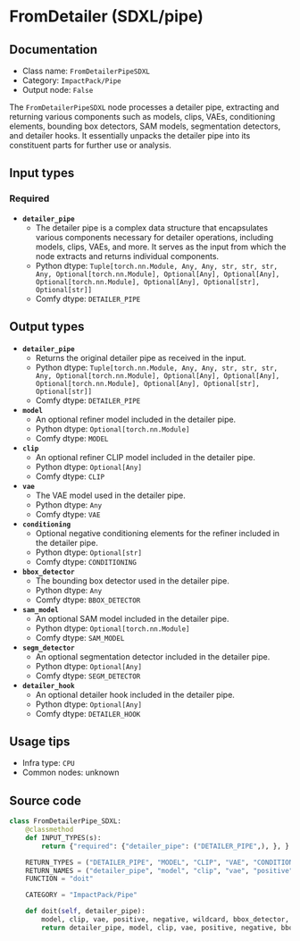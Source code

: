 # FromDetailer (SDXL/pipe)
## Documentation
- Class name: `FromDetailerPipeSDXL`
- Category: `ImpactPack/Pipe`
- Output node: `False`

The `FromDetailerPipeSDXL` node processes a detailer pipe, extracting and returning various components such as models, clips, VAEs, conditioning elements, bounding box detectors, SAM models, segmentation detectors, and detailer hooks. It essentially unpacks the detailer pipe into its constituent parts for further use or analysis.
## Input types
### Required
- **`detailer_pipe`**
    - The detailer pipe is a complex data structure that encapsulates various components necessary for detailer operations, including models, clips, VAEs, and more. It serves as the input from which the node extracts and returns individual components.
    - Python dtype: `Tuple[torch.nn.Module, Any, Any, str, str, str, Any, Optional[torch.nn.Module], Optional[Any], Optional[Any], Optional[torch.nn.Module], Optional[Any], Optional[str], Optional[str]]`
    - Comfy dtype: `DETAILER_PIPE`
## Output types
- **`detailer_pipe`**
    - Returns the original detailer pipe as received in the input.
    - Python dtype: `Tuple[torch.nn.Module, Any, Any, str, str, str, Any, Optional[torch.nn.Module], Optional[Any], Optional[Any], Optional[torch.nn.Module], Optional[Any], Optional[str], Optional[str]]`
    - Comfy dtype: `DETAILER_PIPE`
- **`model`**
    - An optional refiner model included in the detailer pipe.
    - Python dtype: `Optional[torch.nn.Module]`
    - Comfy dtype: `MODEL`
- **`clip`**
    - An optional refiner CLIP model included in the detailer pipe.
    - Python dtype: `Optional[Any]`
    - Comfy dtype: `CLIP`
- **`vae`**
    - The VAE model used in the detailer pipe.
    - Python dtype: `Any`
    - Comfy dtype: `VAE`
- **`conditioning`**
    - Optional negative conditioning elements for the refiner included in the detailer pipe.
    - Python dtype: `Optional[str]`
    - Comfy dtype: `CONDITIONING`
- **`bbox_detector`**
    - The bounding box detector used in the detailer pipe.
    - Python dtype: `Any`
    - Comfy dtype: `BBOX_DETECTOR`
- **`sam_model`**
    - An optional SAM model included in the detailer pipe.
    - Python dtype: `Optional[torch.nn.Module]`
    - Comfy dtype: `SAM_MODEL`
- **`segm_detector`**
    - An optional segmentation detector included in the detailer pipe.
    - Python dtype: `Optional[Any]`
    - Comfy dtype: `SEGM_DETECTOR`
- **`detailer_hook`**
    - An optional detailer hook included in the detailer pipe.
    - Python dtype: `Optional[Any]`
    - Comfy dtype: `DETAILER_HOOK`
## Usage tips
- Infra type: `CPU`
- Common nodes: unknown


## Source code
```python
class FromDetailerPipe_SDXL:
    @classmethod
    def INPUT_TYPES(s):
        return {"required": {"detailer_pipe": ("DETAILER_PIPE",), }, }

    RETURN_TYPES = ("DETAILER_PIPE", "MODEL", "CLIP", "VAE", "CONDITIONING", "CONDITIONING", "BBOX_DETECTOR", "SAM_MODEL", "SEGM_DETECTOR", "DETAILER_HOOK", "MODEL", "CLIP", "CONDITIONING", "CONDITIONING")
    RETURN_NAMES = ("detailer_pipe", "model", "clip", "vae", "positive", "negative", "bbox_detector", "sam_model_opt", "segm_detector_opt", "detailer_hook", "refiner_model", "refiner_clip", "refiner_positive", "refiner_negative")
    FUNCTION = "doit"

    CATEGORY = "ImpactPack/Pipe"

    def doit(self, detailer_pipe):
        model, clip, vae, positive, negative, wildcard, bbox_detector, segm_detector_opt, sam_model_opt, detailer_hook, refiner_model, refiner_clip, refiner_positive, refiner_negative = detailer_pipe
        return detailer_pipe, model, clip, vae, positive, negative, bbox_detector, sam_model_opt, segm_detector_opt, detailer_hook, refiner_model, refiner_clip, refiner_positive, refiner_negative

```
